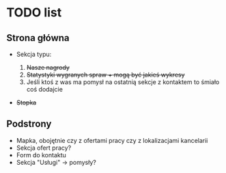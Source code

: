 # TODO list
## Strona główna
- Sekcja typu:
  1. ~~Nasze nagrody~~
  2. ~~Statystyki wygranych spraw + mogą być jakieś wykresy~~
  3. Jeśli ktoś z was ma pomysł na ostatnią sekcje z kontaktem to śmiało coś dodajcie

- ~~Stopka~~ 

## Podstrony
- Mapka, obojętnie czy z ofertami pracy czy z lokalizacjami kancelarii
- Sekcja ofert pracy?
- Form do kontaktu
- Sekcja "Usługi" -> pomysły?
